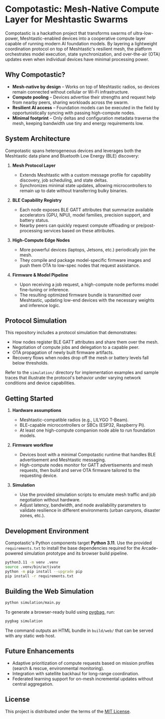 # Compotastic: Mesh-Native Compute Layer for Meshtastic Swarms

Compotastic is a hackathon project that transforms swarms of ultra-low-power, Meshtastic-enabled devices into a cooperative compute layer capable of running modern AI foundation models. By layering a lightweight coordination protocol on top of Meshtastic's resilient mesh, the platform orchestrates model execution, state synchronization, and over-the-air (OTA) updates even when individual devices have minimal processing power.

## Why Compotastic?

- **Mesh-native by design** – Works on top of Meshtastic radios, so devices remain connected without cellular or Wi-Fi infrastructure.
- **Compute pooling** – Devices advertise their strengths and request help from nearby peers, sharing workloads across the swarm.
- **Resilient AI access** – Foundation models can be executed in the field by opportunistically syncing with passing high-compute nodes.
- **Minimal footprint** – Only deltas and configuration metadata traverse the mesh, keeping bandwidth use tiny and energy requirements low.

## System Architecture

Compotastic spans heterogeneous devices and leverages both the Meshtastic data plane and Bluetooth Low Energy (BLE) discovery:

1. **Mesh Protocol Layer**
   - Extends Meshtastic with a custom message profile for capability discovery, job scheduling, and state deltas.
   - Synchronizes minimal state updates, allowing microcontrollers to remain up to date without transferring bulky binaries.

2. **BLE Capability Registry**
   - Each node exposes BLE GATT attributes that summarize available accelerators (GPU, NPU), model families, precision support, and battery status.
   - Nearby peers can quickly request compute offloading or pre/post-processing services based on these attributes.

3. **High-Compute Edge Nodes**
   - More powerful devices (laptops, Jetsons, etc.) periodically join the mesh.
   - They compile and package model-specific firmware images and push them OTA to low-spec nodes that request assistance.

4. **Firmware & Model Pipeline**
   - Upon receiving a job request, a high-compute node performs model fine-tuning or inference.
   - The resulting optimized firmware bundle is transmitted over Meshtastic, updating low-end devices with the necessary weights and inference logic.

## Protocol Simulation

This repository includes a protocol simulation that demonstrates:

- How nodes register BLE GATT attributes and share them over the mesh.
- Negotiation of compute jobs and delegation to a capable peer.
- OTA propagation of newly built firmware artifacts.
- Recovery flows when nodes drop off the mesh or battery levels fall below thresholds.

Refer to the `simulation/` directory for implementation examples and sample traces that illustrate the protocol's behavior under varying network conditions and device capabilities.

## Getting Started

1. **Hardware assumptions**
   - Meshtastic-compatible radios (e.g., LILYGO T-Beam).
   - BLE-capable microcontrollers or SBCs (ESP32, Raspberry Pi).
   - At least one high-compute companion node able to run foundation models.

2. **Firmware workflow**
   - Devices boot with a minimal Compotastic runtime that handles BLE advertisement and Meshtastic messaging.
   - High-compute nodes monitor for GATT advertisements and mesh requests, then build and serve OTA firmware tailored to the requesting device.

3. **Simulation**
   - Use the provided simulation scripts to emulate mesh traffic and job negotiation without hardware.
   - Adjust latency, bandwidth, and node availability parameters to validate resilience in different environments (urban canyons, disaster zones, etc.).

## Development Environment

Compotastic's Python components target **Python 3.11**. Use the provided `requirements.txt` to install the base dependencies required for the Arcade-powered simulation prototype and its browser build pipeline.

```bash
python3.11 -m venv .venv
source .venv/bin/activate
python -m pip install --upgrade pip
pip install -r requirements.txt
```

## Building the Web Simulation

```bash
python simulation/main.py
```

To generate a browser-ready build using [pygbag](https://github.com/pygame-web/pygbag), run:

```bash
pygbag simulation
```

The command outputs an HTML bundle in `build/web/` that can be served with any static web host.

## Future Enhancements

- Adaptive prioritization of compute requests based on mission profiles (search & rescue, environmental monitoring).
- Integration with satellite backhaul for long-range coordination.
- Federated learning support for on-mesh incremental updates without central aggregation.

## License

This project is distributed under the terms of the [MIT License](LICENSE).

